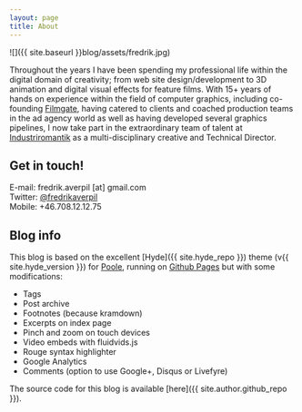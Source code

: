 ```yaml
---
layout: page
title: About
---
```


![]({{ site.baseurl }}blog/assets/fredrik.jpg)

Throughout the years I have been spending my professional life within the digital domain of creativity; from web site design/development to 3D animation and digital visual effects for feature films. With 15+ years of hands on experience within the field of computer graphics, including co-founding [Filmgate](http://www.filmgate.se), having catered to clients and coached production teams in the ad agency world as well as having developed several graphics pipelines, I now take part in the extraordinary team of talent at [Industriromantik](http://www.industriromantik.se) as a multi-disciplinary creative and Technical Director.

## Get in touch!

E-mail: fredrik.averpil [at] gmail.com  
Twitter: [@fredrikaverpil](https://twitter.com/fredrikaverpil)  
Mobile: +46.708.12.12.75

## Blog info

This blog is based on the excellent [Hyde]({{ site.hyde_repo }}) theme (v{{ site.hyde_version }}) for [Poole](http://getpoole.com), running on [Github Pages](https://pages.github.com) but with some modifications:

- Tags
- Post archive
- Footnotes (because kramdown)
- Excerpts on index page
- Pinch and zoom on touch devices
- Video embeds with fluidvids.js
- Rouge syntax highlighter
- Google Analytics
- Comments (option to use Google+, Disqus or Livefyre)

The source code for this blog is available [here]({{ site.author.github_repo }}).
